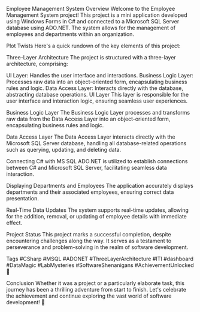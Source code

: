 Employee Management System
Overview
Welcome to the Employee Management System project! This project is a mini application developed using Windows Forms in C# and connected to a Microsoft SQL Server database using ADO.NET. The system allows for the management of employees and departments within an organization.

Plot Twists
Here's a quick rundown of the key elements of this project:

Three-Layer Architecture
The project is structured with a three-layer architecture, comprising:

UI Layer: Handles the user interface and interactions.
Business Logic Layer: Processes raw data into an object-oriented form, encapsulating business rules and logic.
Data Access Layer: Interacts directly with the database, abstracting database operations.
UI Layer
This layer is responsible for the user interface and interaction logic, ensuring seamless user experiences.

Business Logic Layer
The Business Logic Layer processes and transforms raw data from the Data Access Layer into an object-oriented form, encapsulating business rules and logic.

Data Access Layer
The Data Access Layer interacts directly with the Microsoft SQL Server database, handling all database-related operations such as querying, updating, and deleting data.

Connecting C# with MS SQL
ADO.NET is utilized to establish connections between C# and Microsoft SQL Server, facilitating seamless data interaction.

Displaying Departments and Employees
The application accurately displays departments and their associated employees, ensuring correct data presentation.

Real-Time Data Updates
The system supports real-time updates, allowing for the addition, removal, or updating of employee details with immediate effect.

Project Status
This project marks a successful completion, despite encountering challenges along the way. It serves as a testament to perseverance and problem-solving in the realm of software development.

Tags
#CSharp #MSQL #ADONET #ThreeLayerArchitecture #ITI #dashboard #DataMagic #LabMysteries #SoftwareShenanigans #AchievementUnlocked 🎯

Conclusion
Whether it was a project or a particularly elaborate task, this journey has been a thrilling adventure from start to finish. Let's celebrate the achievement and continue exploring the vast world of software development! 🚀
